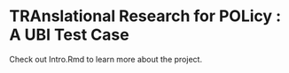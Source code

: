 # TRAnslational Research for POLicy : A UBI Test Case

Check out Intro.Rmd to learn more about the project.
